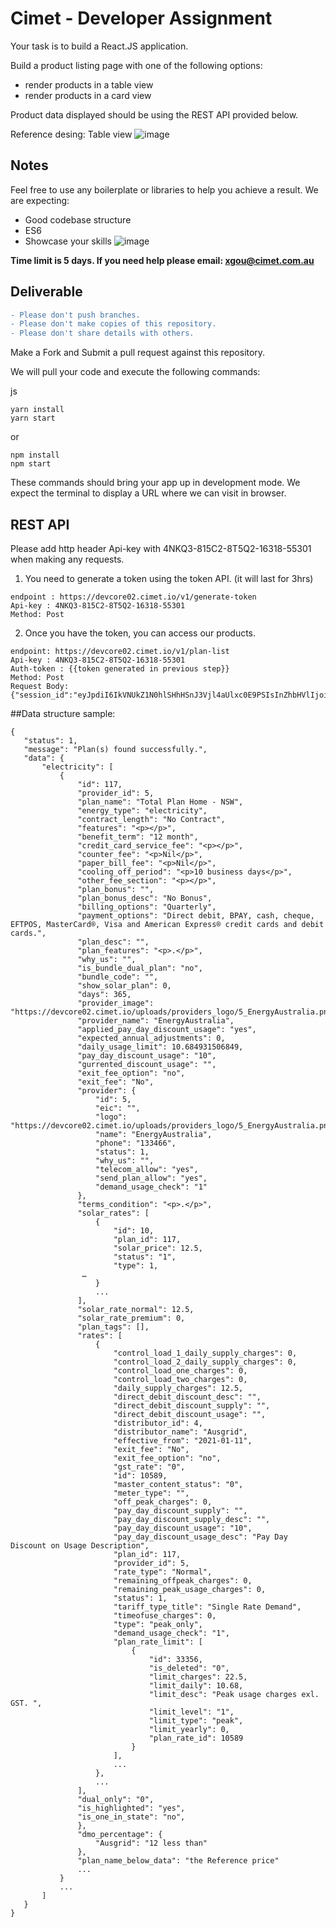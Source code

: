 # Cimet - Developer Assignment

Your task is to build a React.JS application.

Build a product listing page with one of the following options:
- render products in a table view
- render products in a card view

Product data displayed should be using the REST API provided below.

Reference desing:
Table view
![image](https://user-images.githubusercontent.com/19356394/173732953-4dcc11a6-a823-4cc0-9fff-429d5f5af3b3.png)
 
## Notes
 
Feel free to use any boilerplate or libraries to help you achieve a result.
We are expecting:
- Good codebase structure
- ES6
- Showcase your skills ![image](https://img.shields.io/static/v1?label=&message=wow&color=green)
 
**Time limit is 5 days. If you need help please email: xgou@cimet.com.au**

## Deliverable

``` diff 
- Please don't push branches.
- Please don't make copies of this repository.
- Please don't share details with others.
```

Make a Fork and Submit a pull request against this repository. 
 
We will pull your code and execute the following commands:
 
js
```
yarn install
yarn start
```
 
or
 
```
npm install
npm start
```
 
These commands should bring your app up in development mode. We expect the terminal to display a URL where we can visit in browser.
 
## REST API
 
Please add http header Api-key with 4NKQ3-815C2-8T5Q2-16318-55301 when making any requests.
1. You need to generate a token using the token API. (it will last for 3hrs) 
```
endpoint : https://devcore02.cimet.io/v1/generate-token
Api-key : 4NKQ3-815C2-8T5Q2-16318-55301
Method: Post
```

2. Once you have the token, you can access our products.
 ```
endpoint: https://devcore02.cimet.io/v1/plan-list
Api-key : 4NKQ3-815C2-8T5Q2-16318-55301
Auth-token : {{token generated in previous step}}
Method: Post
Request Body: {"session_id":"eyJpdiI6IkVNUkZ1N0hlSHhHSnJ3Vjl4aUlxc0E9PSIsInZhbHVlIjoieFlxa1wvVDYxQWl5U2pxMDFcL0R6ZVVvdEN6Mkk0R29TRDN3ZnN0U3VGcER0cEFMa2NVb0xNcDJudjlRTHRUbGJkIiwibWFjIjoiMTE0MmU0MGE5YmJhMzY4Nzc4MDExNmZkNTI1MjZhMGE3OTQyMDZmOTc1MTVmZDM1Mzc3ZmJmNjhmMzllOGYxYSJ9"}
 ```

##Data structure sample:
```
{
   "status": 1,
   "message": "Plan(s) found successfully.",
   "data": {
       "electricity": [
           {
               "id": 117,
               "provider_id": 5,
               "plan_name": "Total Plan Home - NSW",
               "energy_type": "electricity",
               "contract_length": "No Contract",
               "features": "<p></p>",
               "benefit_term": "12 month",
               "credit_card_service_fee": "<p></p>",
               "counter_fee": "<p>Nil</p>",
               "paper_bill_fee": "<p>Nil</p>",
               "cooling_off_period": "<p>10 business days</p>",
               "other_fee_section": "<p></p>",
               "plan_bonus": "",
               "plan_bonus_desc": "No Bonus",
               "billing_options": "Quarterly",
               "payment_options": "Direct debit, BPAY, cash, cheque, EFTPOS, MasterCard®, Visa and American Express® credit cards and debit cards.",
               "plan_desc": "",
               "plan_features": "<p>.</p>",
               "why_us": "",
               "is_bundle_dual_plan": "no",
               "bundle_code": "",
               "show_solar_plan": 0,
               "days": 365,
               "provider_image": "https://devcore02.cimet.io/uploads/providers_logo/5_EnergyAustralia.png",
               "provider_name": "EnergyAustralia",
               "applied_pay_day_discount_usage": "yes",
               "expected_annual_adjustments": 0,
               "daily_usage_limit": 10.684931506849,
               "pay_day_discount_usage": "10",
               "gurrented_discount_usage": "",
               "exit_fee_option": "no",
               "exit_fee": "No",
               "provider": {
                   "id": 5,
                   "eic": "",
                   "logo": "https://devcore02.cimet.io/uploads/providers_logo/5_EnergyAustralia.png",
                   "name": "EnergyAustralia",
                   "phone": "133466",
                   "status": 1,
                   "why_us": "",
                   "telecom_allow": "yes",
                   "send_plan_allow": "yes",
                   "demand_usage_check": "1"
               },
               "terms_condition": "<p>.</p>",
               "solar_rates": [
                   {
                       "id": 10,
                       "plan_id": 117,
                       "solar_price": 12.5,
                       "status": "1",
                       "type": 1,
				…
                   }
                   ...
               ],
               "solar_rate_normal": 12.5,
               "solar_rate_premium": 0,
               "plan_tags": [],
               "rates": [
                   {
                       "control_load_1_daily_supply_charges": 0,
                       "control_load_2_daily_supply_charges": 0,
                       "control_load_one_charges": 0,
                       "control_load_two_charges": 0,
                       "daily_supply_charges": 12.5,
                       "direct_debit_discount_desc": "",
                       "direct_debit_discount_supply": "",
                       "direct_debit_discount_usage": "",
                       "distributor_id": 4,
                       "distributor_name": "Ausgrid",
                       "effective_from": "2021-01-11",
                       "exit_fee": "No",
                       "exit_fee_option": "no",
                       "gst_rate": "0",
                       "id": 10589,
                       "master_content_status": "0",
                       "meter_type": "",
                       "off_peak_charges": 0,
                       "pay_day_discount_supply": "",
                       "pay_day_discount_supply_desc": "",
                       "pay_day_discount_usage": "10",
                       "pay_day_discount_usage_desc": "Pay Day Discount on Usage Description",
                       "plan_id": 117,
                       "provider_id": 5,
                       "rate_type": "Normal",
                       "remaining_offpeak_charges": 0,
                       "remaining_peak_usage_charges": 0,
                       "status": 1,
                       "tariff_type_title": "Single Rate Demand",
                       "timeofuse_charges": 0,
                       "type": "peak_only",
                       "demand_usage_check": "1",
                       "plan_rate_limit": [
                           {
                               "id": 33356,
                               "is_deleted": "0",
                               "limit_charges": 22.5,
                               "limit_daily": 10.68,
                               "limit_desc": "Peak usage charges exl. GST. ",
                               "limit_level": "1",
                               "limit_type": "peak",
                               "limit_yearly": 0,
                               "plan_rate_id": 10589
                           }
                       ],
                       ...
                   },
                   ...
               ],
               "dual_only": "0",
               "is_highlighted": "yes",
               "is_one_in_state": "no",
               },
               "dmo_percentage": {
                   "Ausgrid": "12 less than"
               },
               "plan_name_below_data": "the Reference price"
               ...
           }
           ...
       ]
   }
}
```
